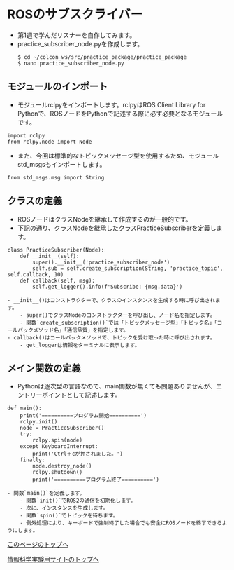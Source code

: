 # ROSのサブスクライバー
- 第1週で学んだリスナーを自作してみます。
- practice_subscriber_node.pyを作成します。
    ```
    $ cd ~/colcon_ws/src/practice_package/practice_package
    $ nano practice_subscriber_node.py
    ```

## モジュールのインポート
- モジュールrclpyをインポートします。rclpyはROS Client Library for Pythonで、ROSノードをPythonで記述する際に必ず必要となるモジュールです。
```
import rclpy
from rclpy.node import Node
```
- また、今回は標準的なトピックメッセージ型を使用するため、モジュールstd_msgsもインポートします。
```
from std_msgs.msg import String
```

## クラスの定義
- ROSノードはクラスNodeを継承して作成するのが一般的です。
- 下記の通り、クラスNodeを継承したクラスPracticeSubscriberを定義します。

```
class PracticeSubscriber(Node):
    def __init__(self):
        super().__init__('practice_subscriber_node')
        self.sub = self.create_subscription(String, 'practice_topic', self.callback, 10)
    def callback(self, msg):
        self.get_logger().info(f'Subscribe: {msg.data}')
```

    - __init__()はコンストラクターで、クラスのインスタンスを生成する時に呼び出されます。
        - super()でクラスNodeのコンストラクターを呼び出し、ノード名を指定します。
        - 関数`create_subscription()`では「トピックメッセージ型」「トピック名」「コールバックメソッド名」「通信品質」を指定します。
    - callback()はコールバックメソッドで、トピックを受け取った時に呼び出されます。
        - get_loggerは情報をターミナルに表示します。

## メイン関数の定義
- Pythonは逐次型の言語なので、main関数が無くても問題ありませんが、エントリーポイントとして記述します。
```
def main():
    print('==========プログラム開始==========')
    rclpy.init()
    node = PracticeSubscriber()
    try:
        rclpy.spin(node)
    except KeyboardInterrupt:
        print('Ctrl＋cが押されました。')
    finally:
        node.destroy_node()
        rclpy.shutdown()
        print('==========プログラム終了==========')
```
    - 関数`main()`を定義します。
        - 関数`init()`でROS2の通信を初期化します。
        - 次に、インスタンスを生成します。
        - 関数`spin()`でトピックを待ちます。
        - 例外処理により、キーボードで強制終了した場合でも安全にROSノードを終了できるようにします。

[このページのトップへ](#)

[情報科学実験用サイトのトップへ](https://stl-apu.github.io/laboratory_experiments/)
